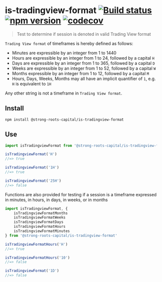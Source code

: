# is-tradingview-format [![Build status](https://travis-ci.org/strong-roots-capital/is-tradingview-format.svg?branch=master)](https://travis-ci.org/strong-roots-capital/is-tradingview-format) [![npm version](https://img.shields.io/npm/v/@strong-roots-capital/is-tradingview-format.svg)](https://npmjs.org/package/@strong-roots-capital/is-tradingview-format) [![codecov](https://codecov.io/gh/strong-roots-capital/is-tradingview-format/branch/master/graph/badge.svg)](https://codecov.io/gh/strong-roots-capital/is-tradingview-format)

> Test to determine if session is denoted in valid Trading View format

`Trading View format` of timeframes is hereby defined as follows:

- Minutes are expressible by an integer from 1 to 1440
- Hours are expressible by an integer from 1 to 24, followed by a
  capital `H`
- Days are expressible by an integer from 1 to 365, followed by a
  capital `D`
- Weeks are expressible by an integer from 1 to 52, followed by a
  capital `W`
- Months expressible by an integer from 1 to 12, followed by a
  capital `M`
- Hours, Days, Weeks, Months may all have an implicit quantifier of
  `1`, e.g. `H` is equivalent to `1H`

Any other string is not a timeframe in `Trading View format`.

## Install

``` shell
npm install @strong-roots-capital/is-tradingview-format
```

## Use

``` typescript
import isTradingviewFormat from '@strong-roots-capital/is-tradingview-format'

isTradingviewFormat('H')
//=> true

isTradingviewFormat('1H')
//=> true

isTradingviewFormat('25H')
//=> false
```

Functions are also provided for testing if a session is a timeframe
expressed in minutes, in hours, in days, in weeks, or in months

``` typescript
import isTradingviewFormat, {
    isTradingviewFormatMonths
    isTradingviewFormatWeeks
    isTradingviewFormatDays
    isTradingviewFormatHours
    isTradingviewFormatMinutes
} from '@strong-roots-capital/is-tradingview-format'

isTradingviewFormatHours('H')
//=> true

isTradingviewFormatHours('10')
//=> false

isTradingviewFormat('1D')
//=> false
```
